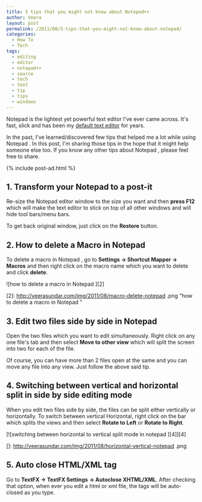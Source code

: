 ```yaml
---
title: 5 tips that you might not know about Notepad++
author: Veera
layout: post
permalink: /2011/08/5-tips-that-you-might-not-know-about-notepad/
categories:
  - How To
  - Tech
tags:
  - editing
  - editor
  - notepad++
  - source
  - tech
  - text
  - tip
  - tips
  - windows
---
```


Notepad is the lightest yet powerful text editor I've ever came across. It's fast, slick and has been my [default text editor][1] for years.

 [1]: http://veerasundar.com/blog/2009/04/notepad-a-cool-source-code-editor/

In the past, I've learned/discovered few tips that helped me a lot while using Notepad . In this post, I'm sharing those tips in the hope that it might help someone else too. If you know any other tips about Notepad , please feel free to share.

{% include post-ad.html %}

## 1. Transform your Notepad to a post-it

Re-size the Notepad editor window to the size you want and then **press F12** which will make the text editor to stick on top of all other windows and will hide tool bars/menu bars.

To get back original window, just click on the **Restore** button.

## 2. How to delete a Macro in Notepad 

To delete a macro in Notepad , go to **Settings -> Shortcut Mapper -> Macros** and then right click on the macro name which you want to delete and click **delete**.

![how to delete a macro in Notepad  ][2]

 [2]: http://veerasundar.com/img/2011/08/macro-delete-notepad  .png "how to delete a macro in Notepad  "

## 3. Edit two files side by side in Notepad 

Open the two files which you want to edit simultaneously. Right click on any one file's tab and then select **Move to other view** which will split the screen into two for each of the file.

Of course, you can have more than 2 files open at the same and you can move any file into any view. Just follow the above said tip.

## 4. Switching between vertical and horizontal split in side by side editing mode

When you edit two files side by side, the files can be split either vertically or horizontally. To switch between vertical  Horizontal, right click on the bar which splits the views and then select **Rotate to Left** or **Rotate to Right**.

[![switching between horizontal to vertical split mode in notepad  ][4]][4]

 []: http://veerasundar.com/img/2011/08/horizontal-vertical-notepad  .png

## 5. Auto close HTML/XML tag

Go to **TextFX -> TextFX Settings -> Autoclose XHTML/XML**. After checking that option, when ever you edit a html or xml file, the tags will be auto-closed as you type.
